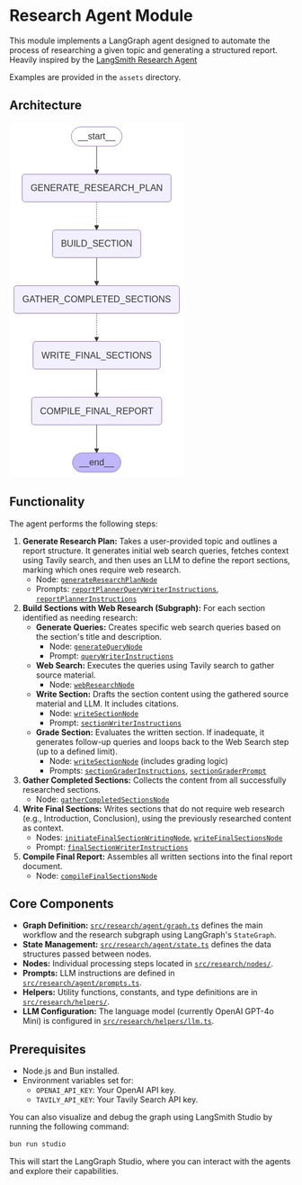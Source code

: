# Research Agent Module

This module implements a LangGraph agent designed to automate the process of researching a given topic and generating a structured report.
Heavily inspired by the [LangSmith Research Agent](https://github.com/langchain-ai/open_deep_research)

Examples are provided in the `assets` directory.

## Architecture

![Research Agent Architecture](/src/research/assets/graph.png)

## Functionality

The agent performs the following steps:

1.  **Generate Research Plan:** Takes a user-provided topic and outlines a report structure. It generates initial web search queries, fetches context using Tavily search, and then uses an LLM to define the report sections, marking which ones require web research.
    *   Node: [`generateResearchPlanNode`](/src/research/nodes/generate-research-plan.ts)
    *   Prompts: [`reportPlannerQueryWriterInstructions`](/src/research/agent/prompts.ts), [`reportPlannerInstructions`](/src/research/agent/prompts.ts)
2.  **Build Sections with Web Research (Subgraph):** For each section identified as needing research:
    *   **Generate Queries:** Creates specific web search queries based on the section's title and description.
        *   Node: [`generateQueryNode`](/src/research/nodes/generate-query.ts)
        *   Prompt: [`queryWriterInstructions`](/src/research/agent/prompts.ts)
    *   **Web Search:** Executes the queries using Tavily search to gather source material.
        *   Node: [`webResearchNode`](/src/research/nodes/web-search.ts)
    *   **Write Section:** Drafts the section content using the gathered source material and LLM. It includes citations.
        *   Node: [`writeSectionNode`](/src/research/nodes/write-section.ts)
        *   Prompt: [`sectionWriterInstructions`](/src/research/agent/prompts.ts)
    *   **Grade Section:** Evaluates the written section. If inadequate, it generates follow-up queries and loops back to the Web Search step (up to a defined limit).
        *   Node: [`writeSectionNode`](/src/research/nodes/write-section.ts) (includes grading logic)
        *   Prompts: [`sectionGraderInstructions`](/src/research/agent/prompts.ts), [`sectionGraderPrompt`](/src/research/agent/prompts.ts)
3.  **Gather Completed Sections:** Collects the content from all successfully researched sections.
    *   Node: [`gatherCompletedSectionsNode`](/src/research/nodes/gather-completed-sections.ts)
4.  **Write Final Sections:** Writes sections that do not require web research (e.g., Introduction, Conclusion), using the previously researched content as context.
    *   Nodes: [`initiateFinalSectionWritingNode`](/src/research/nodes/initiate-final-section-writing.ts), [`writeFinalSectionsNode`](/src/research/nodes/write-final-sections.ts)
    *   Prompt: [`finalSectionWriterInstructions`](/src/research/agent/prompts.ts)
5.  **Compile Final Report:** Assembles all written sections into the final report document.
    *   Node: [`compileFinalSectionsNode`](/src/research/nodes/compile-final-report.ts)

## Core Components

*   **Graph Definition:** [`src/research/agent/graph.ts`](/src/research/agent/graph.ts) defines the main workflow and the research subgraph using LangGraph's `StateGraph`.
*   **State Management:** [`src/research/agent/state.ts`](/src/research/agent/state.ts) defines the data structures passed between nodes.
*   **Nodes:** Individual processing steps located in [`src/research/nodes/`](/src/research/nodes).
*   **Prompts:** LLM instructions are defined in [`src/research/agent/prompts.ts`](/src/research/agent/prompts.ts).
*   **Helpers:** Utility functions, constants, and type definitions are in [`src/research/helpers/`](/src/research/helpers).
*   **LLM Configuration:** The language model (currently OpenAI GPT-4o Mini) is configured in [`src/research/helpers/llm.ts`](/src/research/helpers/llm.ts).

## Prerequisites

*   Node.js and Bun installed.
*   Environment variables set for:
    *   `OPENAI_API_KEY`: Your OpenAI API key.
    *   `TAVILY_API_KEY`: Your Tavily Search API key.


You can also visualize and debug the graph using LangSmith Studio by running the following command:

```bash
bun run studio
```
This will start the LangGraph Studio, where you can interact with the agents and explore their capabilities.